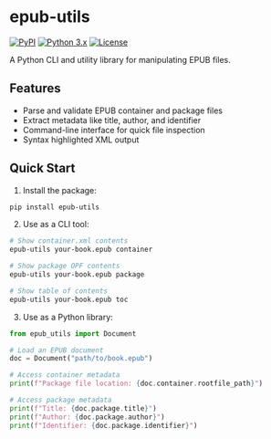 # epub-utils

[![PyPI](https://img.shields.io/pypi/v/epub-utils.svg)](https://pypi.org/project/epub-utils/)
[![Python 3.x](https://img.shields.io/pypi/pyversions/epub-utils.svg?logo=python&logoColor=white)](https://pypi.org/project/epub-utils/)
[![License](https://img.shields.io/badge/license-Apache%202.0-blue.svg)](https://github.com/ernestofgonzalez/epub-utils/blob/main/LICENSE)

A Python CLI and utility library for manipulating EPUB files.

## Features

- Parse and validate EPUB container and package files
- Extract metadata like title, author, and identifier
- Command-line interface for quick file inspection
- Syntax highlighted XML output

## Quick Start

1. Install the package:
```bash
pip install epub-utils
```

2. Use as a CLI tool:
```bash
# Show container.xml contents
epub-utils your-book.epub container

# Show package OPF contents
epub-utils your-book.epub package

# Show table of contents
epub-utils your-book.epub toc
```

3. Use as a Python library:
```python
from epub_utils import Document

# Load an EPUB document
doc = Document("path/to/book.epub")

# Access container metadata
print(f"Package file location: {doc.container.rootfile_path}")

# Access package metadata
print(f"Title: {doc.package.title}")
print(f"Author: {doc.package.author}")
print(f"Identifier: {doc.package.identifier}")
```
